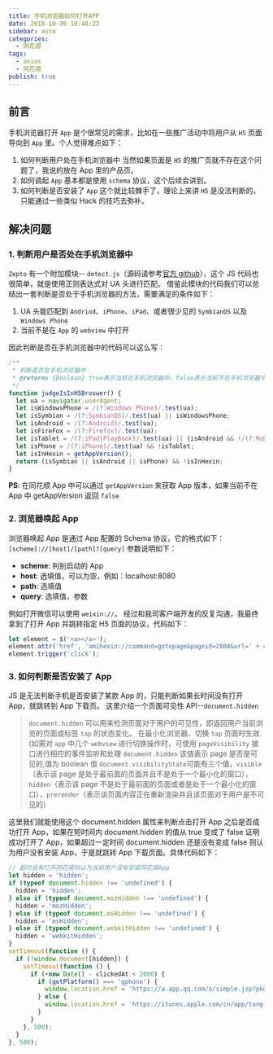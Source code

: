 ```yaml
---
title: 手机浏览器如何打开APP
date: 2018-10-30 10:48:23
sidebar: auto
categories:
  - 同花顺
tags:
  - axios
  - 同花顺
publish: true
---
```


## 前言

手机浏览器打开 `App` 是个很常见的需求，比如在一些推广活动中将用户从 `H5` 页面导向到 `App` 里。个人觉得难点如下：

1. 如何判断用户处在手机浏览器中
   当然如果页面是 `H5` 的推广页就不存在这个问题了，我说的放在 App 里的产品页。
2. 如何调起 `App`
   基本都是使用 `schema` 协议，这个后续会讲到。
3. 如何判断是否安装了 `App`
   这个就比较棘手了，理论上来讲 `H5` 是没法判断的，只能通过一些类似 Hack 的技巧去弥补。

## 解决问题

### 1. **判断用户是否处在手机浏览器中**

`Zepto` 有一个附加模块-- `detect.js`（源码请参考[官方 github](https://github.com/madrobby/zepto/blob/master/src/detect.js#files)），这个 JS 代码也很简单，就是使用正则表达式对 UA 头进行匹配。
借鉴此模块的代码我们可以总结出一套判断是否处于手机浏览器的方法，需要满足的条件如下：

1. UA 头能匹配到 `Andriod`、`iPhone`、`iPad`、或者很少见的 `SymbianOS` 以及 `Windows Phone`
2. 当前不是在 `App` 的 `webview` 中打开

因此判断是否在手机浏览器中的代码可以这么写：

```js
/**
 * 判断是否在手机浏览器中
 * @returns {Boolean} true表示当前在手机浏览器中，false表示当前不在手机浏览器中
 */
function judgeIsInH5Broswer() {
  let ua = navigator.userAgent;
  let isWindowsPhone = /(?:Windows Phone)/.test(ua);
  let isSymbian = /(?:SymbianOS)/.test(ua) || isWindowsPhone;
  let isAndroid = /(?:Android)/.test(ua);
  let isFireFox = /(?:Firefox)/.test(ua);
  let isTablet = /(?:iPad|PlayBook)/.test(ua) || (isAndroid && !/(?:Mobile)/.test(ua)) || (isFireFox && /(?:Tablet)/.test(ua));
  let isPhone = /(?:iPhone)/.test(ua) && !isTablet;
  let isInHexin = getAppVersion();
  return (isSymbian || isAndroid || isPhone) && !isInHexin;
}
```

**PS**: 在同花顺 App 中可以通过 `getAppVersion` 来获取 App 版本，如果当前不在 App 中 getAppVersion 返回 `false`

### 2. **浏览器唤起 App**

浏览器唤起 App 是通过 App 配置的 Schema 协议，它的格式如下：
`[scheme]://[host]/[path]?[query]`
参数说明如下：

+ **scheme**: 判别启动的 App
+ **host**: 选填值，可以为空，例如：localhost:8080
+ **path**: 选填值
+ **query**: 选填值，参数

例如打开微信可以使用 `weixin://`。
经过和我司客户端开发的反复沟通，我最终拿到了打开 App 并跳转指定 H5 页面的协议，代码如下：

```js
let element = $('<a></a>');
element.attr('href', 'amihexin://command=gotopage&pageid=2804&url=' + encodeURIComponent(url) + '&title=同花顺保险');
element.trigger('click');
```

### 3. **如何判断是否安装了 App**
JS 是无法判断手机是否安装了某款 App 的，只能判断如果长时间没有打开 App，就跳转到 App 下载页。
这里介绍一个页面可见性 API--`document.hidden`

> `document.hidden` 可以用来检测页面对于用户的可见性，即返回用户当前浏览的页面或标签 `tap` 的状态变化。 在最小化浏览器、切换 `tap` 页面时生效.(如需对 `app` 中几个 `webview` 进行切换操作时，可使用 `pageVisibility` 接口进行相应的事件监听和处理
> `document.hidden` 该值表示 page 是否是可见的,值为 boolean 值
> `document.visibilityState`可能有三个值，`visible`（表示该 page 是处于最前面的页面并且不是处于一个最小化的窗口），`hidden`（表示该 page 不是处于最前面的页面或者是处于一个最小化的窗口），`prerender`（表示该页面内容正在重新渲染并且该页面对于用户是不可见的）

这里我们就能使用这个 document.hidden 属性来判断点击打开 App 之后是否成功打开 App，如果在短时间内 document.hidden 的值从 true 变成了 false 证明成功打开了 App，如果超过一定时间 document.hidden 还是没有变成 false 则认为用户没有安装 App，于是就跳转 App 下载页面。具体代码如下：

```js
// 超时没有打开同花顺则认为当前用户没有安装同花顺App
let hidden = 'hidden';
if (typeof document.hidden !== 'undefined') {
  hidden = 'hidden';
} else if (typeof document.mozHidden !== 'undefined') {
  hidden = 'mozHidden';
} else if (typeof document.msHidden !== 'undefined') {
  hidden = 'msHidden';
} else if (typeof document.webkitHidden !== 'undefined') {
  hidden = 'webkitHidden';
}
setTimeout(function () {
  if (!window.document[hidden]) {
    setTimeout(function () {
      if (+new Date() - clickedAt < 2000) {
        if (getPlatform() === 'gphone') {
          window.location.href = 'https://a.app.qq.com/o/simple.jsp?pkgname=com.hexin.plat.android';
        } else {
          window.location.href = 'https://itunes.apple.com/cn/app/tong-hua-shun-chao-gu-gu-piao/id303191318?mt=8';
        }
      }
    }, 500);
  }
}, 500);
```
